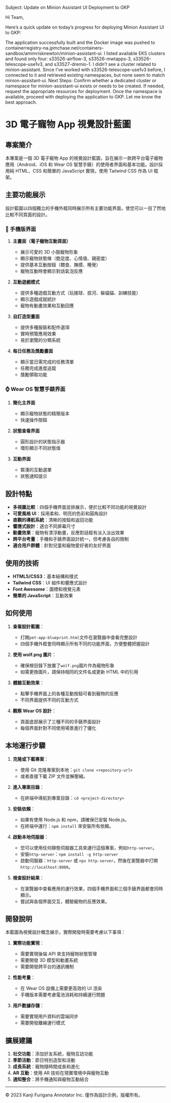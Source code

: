 Subject: Update on Minion Assistant UI Deployment to GKP

Hi Team,

Here’s a quick update on today’s progress for deploying Minion Assistant UI to GKP:

The application successfully built and the Docker image was pushed to containerregistry-na.jpmchase.net/containers-sandbox/amimrisknewton/minion-assistant-ui.
I listed available EKS clusters and found only four: s33526-airflow-3, s33526-mwtapps-3, s33526-telescope-use1v3, and s33527-dremio-1. I didn’t see a cluster related to minion-assistant.
Since I’ve worked with s33526-telescope-use1v3 before, I connected to it and retrieved existing namespaces, but none seem to match minion-assistant-ui.
Next Steps:
Confirm whether a dedicated cluster or namespace for minion-assistant-ui exists or needs to be created.
If needed, request the appropriate resources for deployment.
Once the namespace is available, proceed with deploying the application to GKP.
Let me know the best approach.




# 3D 電子寵物 App 視覺設計藍圖

## 專案簡介

本專案是一個 3D 電子寵物 App 的視覺設計藍圖，旨在展示一款跨平台電子寵物應用（Android、iOS 和 Wear OS 智慧手錶）的使用者界面和基本功能。設計採用純 HTML、CSS 和簡單的 JavaScript 實現，使用 Tailwind CSS 作為 UI 框架。

## 主要功能展示

設計藍圖以四個獨立的手機外框同時展示所有主要功能界面，使您可以一目了然地比較不同頁面的設計。

### 📱 手機版界面

1. **主畫面（電子寵物互動頁面）**

   - 展示可愛的 3D 小狼寵物形象
   - 顯示寵物狀態條（飽足度、心情值、親密度）
   - 提供基本互動按鈕（餵食、撫摸、睡覺）
   - 寵物互動時會顯示對話氣泡反應

2. **互動遊戲模式**

   - 提供多種遊戲互動方式（玩接球、拔河、躲貓貓、訓練技能）
   - 顯示遊戲成就統計
   - 寵物有動畫效果和互動回應

3. **自訂造型畫面**

   - 提供多種服裝和配件選項
   - 實時預覽應用效果
   - 易於瀏覽的分類系統

4. **每日任務及獎勵畫面**
   - 顯示當日需完成的任務清單
   - 任務完成進度追蹤
   - 獎勵領取功能

### ⌚ Wear OS 智慧手錶界面

1. **簡化主界面**

   - 顯示寵物狀態的精簡版本
   - 快速操作按鈕

2. **狀態查看界面**

   - 圓形設計的狀態指示器
   - 環形顯示不同狀態值

3. **互動界面**
   - 緊湊的互動選單
   - 狀態通知提示

## 設計特點

- **多視圖比較**：四個手機界面並排展示，便於比較不同功能的視覺設計
- **可愛風格 UI**：採用柔和、明亮的色彩和圓角設計
- **直觀的導航系統**：清晰的按鈕和返回功能
- **響應式設計**：適合不同屏幕尺寸
- **動畫效果**：寵物有漂浮動畫，反應對話框有淡入淡出效果
- **跨平台考量**：手機和手錶界面設計統一，但考慮各自的限制
- **適合用戶群體**：針對兒童和寵物愛好者的友好界面

## 使用的技術

- **HTML5/CSS3**：基本結構和樣式
- **Tailwind CSS**：UI 組件和響應式設計
- **Font Awesome**：圖標和視覺元素
- **簡單的 JavaScript**：互動效果

## 如何使用

1. **查看設計藍圖**：

   - 打開`pet-app-blueprint.html`文件在瀏覽器中查看完整設計
   - 四個手機外框會同時顯示所有不同的功能界面，方便整體把握設計

2. **使用 wolf.png 圖片**：

   - 確保根目錄下放置了`wolf.png`圖片作為寵物形象
   - 如需更換圖片，請保持相同的文件名或更新 HTML 中的引用

3. **體驗互動效果**：

   - 點擊手機界面上的各種互動按鈕可看到寵物的反應
   - 不同界面提供不同的互動方式

4. **觀察 Wear OS 設計**：
   - 頁面底部展示了三種不同的手錶界面設計
   - 每個界面針對不同使用場景進行了優化

## 本地運行步驟

1. **克隆或下載專案**：

   - 使用 Git 克隆專案到本地：`git clone <repository-url>`
   - 或者直接下載 ZIP 文件並解壓縮。

2. **進入專案目錄**：

   - 在終端中導航到專案目錄：`cd <project-directory>`

3. **安裝依賴**：

   - 如果有使用 Node.js 和 npm，請確保已安裝 Node.js。
   - 在終端中運行：`npm install` 來安裝所有依賴。

4. **啟動本地伺服器**：

   - 您可以使用任何靜態伺服器工具來運行這個專案，例如`http-server`。
   - 安裝`http-server`：`npm install -g http-server`
   - 啟動伺服器：`http-server` 或 `npx http-server`，然後在瀏覽器中打開`http://localhost:8080`。

5. **檢查設計結果**：

   - 在瀏覽器中查看應用的運行效果，四個手機界面和三個手錶界面都會同時顯示。
   - 嘗試與各個界面交互，體驗寵物的反應效果。

## 開發說明

本藍圖為視覺設計概念展示，實際開發時需要考慮以下事項：

1. **實際功能實現**：

   - 需要實現後端 API 來支持寵物狀態管理
   - 需要開發 3D 模型和動畫系統
   - 需要開發跨平台的通訊機制

2. **性能考量**：

   - 在 Wear OS 設備上需要更高效的 UI 渲染
   - 手機版本需要考慮電池消耗和持續運行問題

3. **用戶數據存儲**：
   - 需要實現用戶資料的雲端同步
   - 需要開發離線運行模式

## 擴展建議

1. **社交功能**：添加好友系統，寵物互訪功能
2. **季節活動**：節日特別造型和活動
3. **成長系統**：寵物隨時間成長和進化
4. **AR 互動**：使用 AR 技術在現實環境中與寵物互動
5. **通知整合**：將手機通知與寵物互動結合

---

© 2023 Kanji Furigana Annotator Inc. 僅作為設計示例，版權所有。
